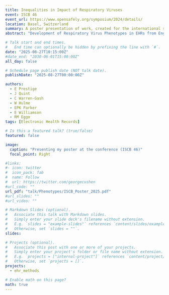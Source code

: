 ```yaml
---
title: Inequalities in Impact of Respiratory Viruses
event: ISCB 46
event_url: https://www.opensafely.org/symposium/2024/details/
location: Basel, Switzerland
summary: A poster presentation of work, created for the international society of clinical biostatistics (ISCB)
abstract: "Development of Respiratory Virus Phenotypes in EHRs from England Using OpenSAFELY"

# Talk start and end times.
#   End time can optionally be hidden by prefixing the line with `#`.
date: "2025-08-27T10:15:00Z"
#date_end: "2030-06-01T15:00:00Z"
all_day: false

# Schedule page publish date (NOT talk date).
publishDate: "2025-08-27T00:00:00Z"

authors:
  - E Prestige
  - J Quint
  - C Warren-Gash
  - W Hulme
  - EPK Parker
  - E Williamson
  - RM Eggo
tags: [Electronic Health Records]

# Is this a featured talk? (true/false)
featured: false

image:
  caption: "Presenting my poster at the conference (ISCB 46)"
  focal_point: Right

#links:
#- icon: twitter
#  icon_pack: fab
#  name: Follow
#  url: https://twitter.com/georgecushen
#url_code: ""
url_pdf: "talk/Phenotypes/ISCB_Poster_2025.pdf"
#url_slides: ""
#url_video: ""

# Markdown Slides (optional).
#   Associate this talk with Markdown slides.
#   Simply enter your slide deck's filename without extension.
#   E.g. `slides = "example-slides"` references `content/slides/example-slides.md`.
#   Otherwise, set `slides = ""`.
slides:

# Projects (optional).
#   Associate this post with one or more of your projects.
#   Simply enter your project's folder or file name without extension.
#   E.g. `projects = ["internal-project"]` references `content/project/deep-learning/index.md`.
#   Otherwise, set `projects = []`.
projects:
  - ehr_methods

# Enable math on this page?
math: true
---
```

